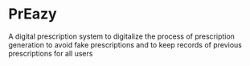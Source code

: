 # PrEazy
A digital prescription system to digitalize the process of prescription generation to avoid fake prescriptions and to keep  records of previous prescriptions for all users
